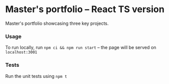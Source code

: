 # Master's portfolio – React TS version

Master's portfolio showcasing three key projects.

### Usage

To run locally, run `npm ci && npm run start` – the page will be served on `localhost:3001`

### Tests

Run the unit tests using `npm t`
